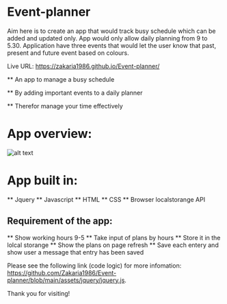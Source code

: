 # Event-planner

Aim here is to create an app that would track busy schedule which can be added and updated only. App would only allow daily planning from 9 to 5.30. Application have three events that would let the user know that past, present and future event based on colours. 

Live URL: https://zakaria1986.github.io/Event-planner/

**  An app to manage a busy schedule

**  By adding important events to a daily planner

**  Therefor manage your time effectively

# App overview: 



![alt text](/assets/img/WorkDayScheduler.gif)



# App built in:

  ** Jquery
  ** Javascript
  ** HTML 
  ** CSS
  ** Browser localstorange API

## Requirement of the app:

 ** Show working hours 9-5
 ** Take input of plans by hours
 ** Store it in the lolcal storange
 ** Show the plans on page refresh
 ** Save each entery and show user a message that entry has been saved

 
 Please see the following link (code logic) for more infomation: https://github.com/Zakaria1986/Event-planner/blob/main/assets/jquery/jquery.js. 

 Thank you for visiting! 
